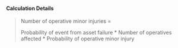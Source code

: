 
#### Calculation Details

> Number of operative minor injuries =
>
> Probability of event from asset failure * Number of operatives affected * Probability of operative minor injury

